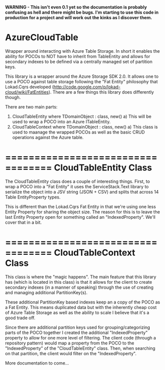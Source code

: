 **WARNING - This isn't even 0.1 yet so the documentation is probably confusing as hell and there might be bugs. I'm starting to use this code in production for a project and will work out the kinks as I discover them.**

AzureCloudTable
===============

Wrapper around interacting with Azure Table Storage. In short it enables the ability for POCOs to NOT have to inherit from TableEntity and allows for secondary indexes to be defined via a centrally managed set of partition keys.

This library is a wrapper around the Azure Storage SDK 2.0. It allows one to use a POCO against table storage following the "Fat Entity" philosophy that Lokad.Cqrs developed (http://code.google.com/p/lokad-cloud/wiki/FatEntities). There are a few things this library does differently though.

There are two main parts:

1) CloudTableEntity<TDomainObject> where TDomainObject : class, new()
  a) This will be used to wrap a POCO into an Azure ITableEntity.
2) CloudTableContext<TDomainObject> where TDomainObject : class, new()
  a) This class is used to maanage the wrapped POCOs as well as the basic CRUD operations against the Azure table.

==================================
CloudTableEntity<TDomainObject> Class
==================================
The CloudTableEntity class does a couple of interesting things. First, to wrap a POCO into a "Fat Entity" it uses the ServiceStack.Text library to serialize the object into a JSV string (JSON + CSV) and splits that across 14 Table EntityProperty types. 

This is different than the Lokad.Cqrs Fat Entity in that we're using one less Entity Property for sharing the object size. The reason for this is to leave the last Entity Property open for something called an "IndexedProperty". We'll cover that in a bit.

==================================
CloudTableContext<TDomainEntity> Class
==================================
This class is where the "magic happens". The main feature that this library has (which is located in this class) is that it allows for the client to create secondary indexes (in a manner of speaking) through the use of creating and managing additional PartitionKey(s). 

These additional PartitionKey based indexes keep an a copy of the POCO as a Fat Entity. This means duplicated data but with the inherently cheap cost of Azure Table Storage as well as the ability to scale I believe that it's a good trade off. 

Since there are additional partition keys used for grouping/categorizing parts of the POCO together I created the additional "IndexedProperty" property to allow for one more level of filtering. The client code (through a repository pattern) would map a property from the POCO to the "IndexedProperty" of the "CloudTableEntity<TDomainObject>" class. Then, when searching on that partition, the client would filter on the "IndexedProperty".

More documentation to come...






